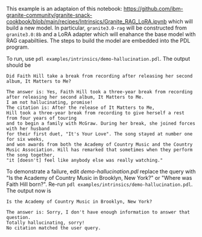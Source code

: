 This example is an adaptaion of this notebook: https://github.com/ibm-granite-community/granite-snack-cookbook/blob/main/recipes/Intrinsics/Granite_RAG_LoRA.ipynb which will build a new model. In particular, `granite3.0-rag` will be constructed from `granite3.0:8b` and a LoRA adapter which will enahance the base model with RAG capabiltiies. The steps to build the model are embedded into the PDL program.

To run, use `pdl examples/intrinsics/demo-hallucination.pdl`.  The output should be

```
Did Faith Hill take a break from recording after releasing her second album, It Matters to Me?

The answer is: Yes, Faith Hill took a three-year break from recording after releasing her second album, It Matters to Me.
I am not hallucinating, promise!
The citation is: After the release of It Matters to Me,
Hill took a three-year break from recording to give herself a rest from four years of touring
and to begin a family with McGraw. During her break, she joined forces with her husband
for their first duet, "It's Your Love". The song stayed at number one for six weeks,
and won awards from both the Academy of Country Music and the Country Music Association. Hill has remarked that sometimes when they perform the song together,
"it [doesn't] feel like anybody else was really watching."
```

To demonstrate a failure, edit _demo-hallucination.pdl_ replace the query with "Is the Academy of Country Music in Brooklyn, New York?" or "Where was Faith Hill born?".  Re-run `pdl examples/intrinsics/demo-hallucination.pdl`.  The output now is

```
Is the Academy of Country Music in Brooklyn, New York?

The answer is: Sorry, I don't have enough information to answer that question.
Totally hallucinating, sorry!
No citation matched the user query.
```
